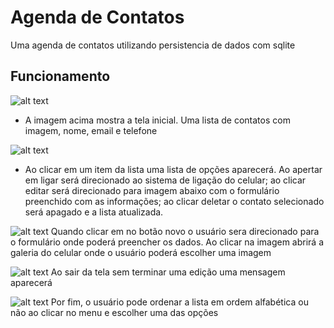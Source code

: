 # Agenda de Contatos

Uma agenda de contatos utilizando persistencia de dados com sqlite


## Funcionamento

![alt text](https://github.com/jamil2gomes/projetoAgenda/blob/master/imagem_app/telainicial.jpeg)
- A imagem acima mostra a tela inicial. Uma lista de contatos com imagem, nome, email e telefone

![alt text](https://github.com/jamil2gomes/projetoAgenda/blob/master/imagem_app/opcoes.jpeg)
- Ao clicar em um item da lista uma lista de opções aparecerá. Ao apertar em ligar será direcionado ao sistema de ligação do celular;
 ao clicar editar será direcionado para imagem abaixo com o formulário preenchido com as informações;
 ao clicar deletar o contato selecionado será apagado e a lista atualizada.

 ![alt text](https://github.com/jamil2gomes/projetoAgenda/blob/master/imagem_app/edicaosalvar.jpeg)
 Quando clicar em no botão novo o usuário sera direcionado para o formulário onde poderá preencher os dados. Ao clicar na imagem abrirá a galeria do celular onde o usuário poderá escolher uma imagem

 ![alt text](https://github.com/jamil2gomes/projetoAgenda/blob/master/imagem_app/sairdatelasemsalvar.jpeg)
 Ao sair da tela sem terminar uma edição uma mensagem aparecerá

 ![alt text](https://github.com/jamil2gomes/projetoAgenda/blob/master/imagem_app/ordena.jpeg)
 Por fim, o usuário pode ordenar a lista em ordem alfabética ou não ao clicar no menu e escolher uma das opções